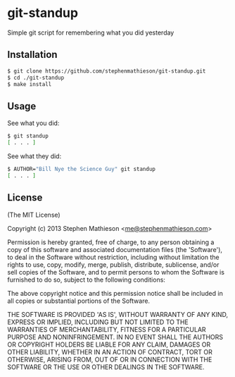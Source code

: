 # git-standup

  Simple git script for remembering what you did yesterday

## Installation

  ```sh
  $ git clone https://github.com/stephenmathieson/git-standup.git
  $ cd ./git-standup
  $ make install
  ```

## Usage

  See what you did:

  ```sh
  $ git standup
  [ . . . ]
  ```
  
  See what they did:
  
  ```sh
  $ AUTHOR="Bill Nye the Science Guy" git standup
  [ . . . ]
  ```

## License 

(The MIT License)

Copyright (c) 2013 Stephen Mathieson &lt;me@stephenmathieson.com&gt;

Permission is hereby granted, free of charge, to any person obtaining
a copy of this software and associated documentation files (the
'Software'), to deal in the Software without restriction, including
without limitation the rights to use, copy, modify, merge, publish,
distribute, sublicense, and/or sell copies of the Software, and to
permit persons to whom the Software is furnished to do so, subject to
the following conditions:

The above copyright notice and this permission notice shall be
included in all copies or substantial portions of the Software.

THE SOFTWARE IS PROVIDED 'AS IS', WITHOUT WARRANTY OF ANY KIND,
EXPRESS OR IMPLIED, INCLUDING BUT NOT LIMITED TO THE WARRANTIES OF
MERCHANTABILITY, FITNESS FOR A PARTICULAR PURPOSE AND NONINFRINGEMENT.
IN NO EVENT SHALL THE AUTHORS OR COPYRIGHT HOLDERS BE LIABLE FOR ANY
CLAIM, DAMAGES OR OTHER LIABILITY, WHETHER IN AN ACTION OF CONTRACT,
TORT OR OTHERWISE, ARISING FROM, OUT OF OR IN CONNECTION WITH THE
SOFTWARE OR THE USE OR OTHER DEALINGS IN THE SOFTWARE.
